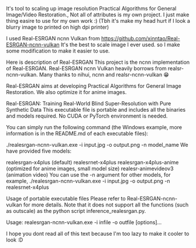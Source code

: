 It's tool to scaling up image resolution Practical Algorithms for General Image/Video Restoration., 
Not all of attributes is my own project. I just make thing easire to use for my own work :) 
(Tbh it's make my head hurt if I look a blurry image to printed on high dpi printer)

I used Real-ESRGAN ncnn Vulkan from 
https://github.com/xinntao/Real-ESRGAN-ncnn-vulkan 
It's the best to scale image I ever used.
so I make some modification to make it easier to use.

Here is description of Real-ESRGAN
This project is the ncnn implementation of Real-ESRGAN. Real-ESRGAN ncnn Vulkan heavily borrows 
from realsr-ncnn-vulkan. Many thanks to nihui, ncnn and realsr-ncnn-vulkan 😁

Real-ESRGAN aims at developing Practical Algorithms for General Image Restoration. 
We also optimize it for anime images.

Real-ESRGAN: Training Real-World Blind Super-Resolution with Pure Synthetic Data
This executable file is portable and includes all the binaries and models required. No CUDA or PyTorch environment is needed.

You can simply run the following command (the Windows example, more information is in the README.md of each executable files):

./realesrgan-ncnn-vulkan.exe -i input.jpg -o output.png -n model_name
We have provided five models:

realesrgan-x4plus (default)
  realesrnet-x4plus
  realesrgan-x4plus-anime (optimized for anime images, small model size)
  realesr-animevideov3 (animation video)
You can use the -n argument for other models, for example, 
  ./realesrgan-ncnn-vulkan.exe -i input.jpg -o output.png -n realesrnet-x4plus

Usage of portable executable files
Please refer to Real-ESRGAN-ncnn-vulkan for more details.
Note that it does not support all the functions (such as outscale) as the python script inference_realesrgan.py.

Usage: realesrgan-ncnn-vulkan.exe -i infile -o outfile [options]...

I hope you dont read all of this text because I'm too lazy to make it cooler to look :D
